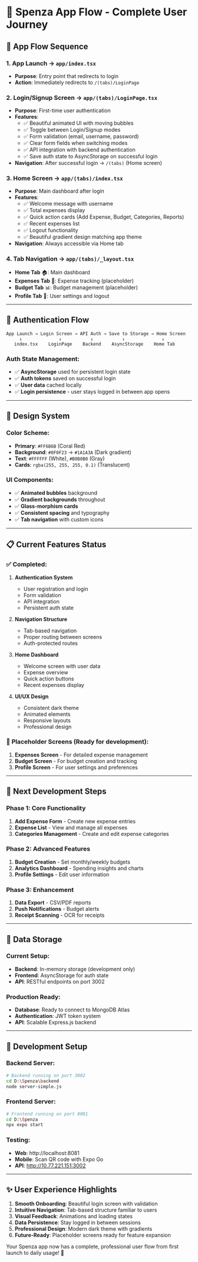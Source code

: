 # 🎯 Spenza App Flow - Complete User Journey

## 📱 **App Flow Sequence**

### 1. **App Launch** → `app/index.tsx`
- **Purpose**: Entry point that redirects to login
- **Action**: Immediately redirects to `/(tabs)/LoginPage`

### 2. **Login/Signup Screen** → `app/(tabs)/LoginPage.tsx`
- **Purpose**: First-time user authentication
- **Features**: 
  - ✅ Beautiful animated UI with moving bubbles
  - ✅ Toggle between Login/Signup modes
  - ✅ Form validation (email, username, password)
  - ✅ Clear form fields when switching modes
  - ✅ API integration with backend authentication
  - ✅ Save auth state to AsyncStorage on successful login
- **Navigation**: After successful login → `/(tabs)` (Home screen)

### 3. **Home Screen** → `app/(tabs)/index.tsx`
- **Purpose**: Main dashboard after login
- **Features**:
  - ✅ Welcome message with username
  - ✅ Total expenses display
  - ✅ Quick action cards (Add Expense, Budget, Categories, Reports)
  - ✅ Recent expenses list
  - ✅ Logout functionality
  - ✅ Beautiful gradient design matching app theme
- **Navigation**: Always accessible via Home tab

### 4. **Tab Navigation** → `app/(tabs)/_layout.tsx`
- **Home Tab** 🏠: Main dashboard
- **Expenses Tab** 💸: Expense tracking (placeholder)
- **Budget Tab** 📊: Budget management (placeholder)
- **Profile Tab** 👤: User settings and logout

---

## 🔄 **Authentication Flow**

```
App Launch → Login Screen → API Auth → Save to Storage → Home Screen
     ↓              ↓           ↓           ↓              ↓
   index.tsx    LoginPage    Backend    AsyncStorage    Home Tab
```

### **Auth State Management**:
- ✅ **AsyncStorage** used for persistent login state
- ✅ **Auth tokens** saved on successful login
- ✅ **User data** cached locally
- ✅ **Login persistence** - user stays logged in between app opens

---

## 🎨 **Design System**

### **Color Scheme**:
- **Primary**: `#FF6B6B` (Coral Red)
- **Background**: `#0F0F23` → `#1A1A3A` (Dark gradient)
- **Text**: `#FFFFFF` (White), `#B0B0B0` (Gray)
- **Cards**: `rgba(255, 255, 255, 0.1)` (Translucent)

### **UI Components**:
- ✅ **Animated bubbles** background
- ✅ **Gradient backgrounds** throughout
- ✅ **Glass-morphism cards** 
- ✅ **Consistent spacing** and typography
- ✅ **Tab navigation** with custom icons

---

## 📋 **Current Features Status**

### ✅ **Completed**:
1. **Authentication System**
   - User registration and login
   - Form validation
   - API integration
   - Persistent auth state

2. **Navigation Structure**
   - Tab-based navigation
   - Proper routing between screens
   - Auth-protected routes

3. **Home Dashboard**
   - Welcome screen with user data
   - Expense overview
   - Quick action buttons
   - Recent expenses display

4. **UI/UX Design**
   - Consistent dark theme
   - Animated elements
   - Responsive layouts
   - Professional design

### 🔄 **Placeholder Screens** (Ready for development):
1. **Expenses Screen** - For detailed expense management
2. **Budget Screen** - For budget creation and tracking
3. **Profile Screen** - For user settings and preferences

---

## 🚀 **Next Development Steps**

### **Phase 1**: Core Functionality
1. **Add Expense Form** - Create new expense entries
2. **Expense List** - View and manage all expenses
3. **Categories Management** - Create and edit expense categories

### **Phase 2**: Advanced Features
1. **Budget Creation** - Set monthly/weekly budgets
2. **Analytics Dashboard** - Spending insights and charts
3. **Profile Settings** - Edit user information

### **Phase 3**: Enhancement
1. **Data Export** - CSV/PDF reports
2. **Push Notifications** - Budget alerts
3. **Receipt Scanning** - OCR for receipts

---

## 💾 **Data Storage**

### **Current Setup**:
- **Backend**: In-memory storage (development only)
- **Frontend**: AsyncStorage for auth state
- **API**: RESTful endpoints on port 3002

### **Production Ready**:
- **Database**: Ready to connect to MongoDB Atlas
- **Authentication**: JWT token system
- **API**: Scalable Express.js backend

---

## 🔧 **Development Setup**

### **Backend Server**:
```bash
# Backend running on port 3002
cd D:\Spenza\backend
node server-simple.js
```

### **Frontend Server**:
```bash
# Frontend running on port 8081
cd D:\Spenza
npx expo start
```

### **Testing**:
- **Web**: http://localhost:8081
- **Mobile**: Scan QR code with Expo Go
- **API**: http://10.77.221.151:3002

---

## ✨ **User Experience Highlights**

1. **Smooth Onboarding**: Beautiful login screen with validation
2. **Intuitive Navigation**: Tab-based structure familiar to users
3. **Visual Feedback**: Animations and loading states
4. **Data Persistence**: Stay logged in between sessions
5. **Professional Design**: Modern dark theme with gradients
6. **Future-Ready**: Placeholder screens ready for feature expansion

Your Spenza app now has a complete, professional user flow from first launch to daily usage! 🎉
